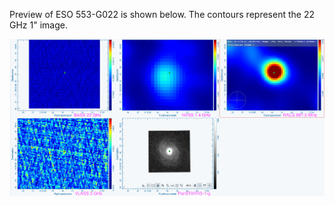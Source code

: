Preview of ESO 553-G022 is shown below. The contours represent the 22 GHz 1" image. 

![ESO553-G022.png](ESO553-G022.png "ESO553-G022")

